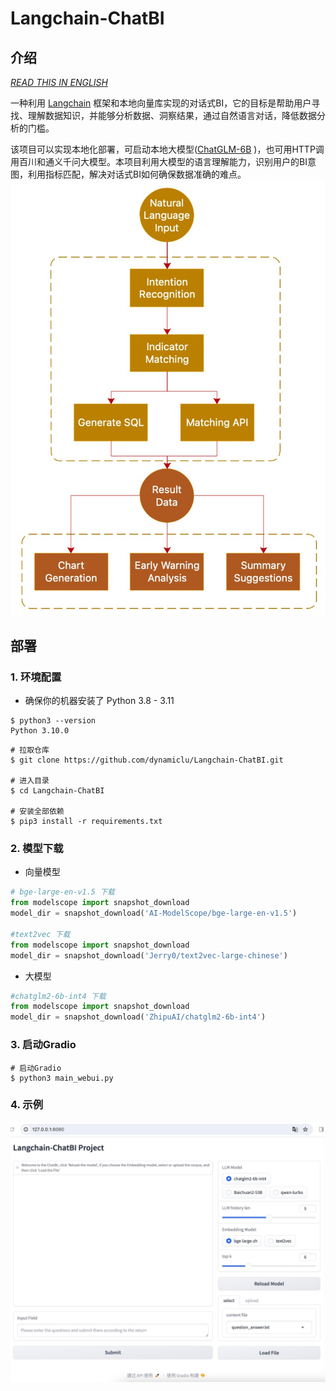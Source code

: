 # Langchain-ChatBI 

## 介绍
[_READ THIS IN ENGLISH_](README_en.md)

一种利用 [Langchain](https://github.com/hwchase17/langchain) 框架和本地向量库实现的对话式BI，它的目标是帮助用户寻找、理解数据知识，并能够分析数据、洞察结果，通过自然语言对话，降低数据分析的门槛。

该项目可以实现本地化部署，可启动本地大模型([ChatGLM-6B](https://github.com/THUDM/ChatGLM-6B) )，也可用HTTP调用百川和通义千问大模型。本项目利用大模型的语言理解能力，识别用户的BI意图，利用指标匹配，解决对话式BI如何确保数据准确的难点。
![](img/introduce.jpg)
## 部署

### 1. 环境配置

+ 确保你的机器安装了 Python 3.8 - 3.11
```
$ python3 --version
Python 3.10.0
```

```shell
# 拉取仓库
$ git clone https://github.com/dynamiclu/Langchain-ChatBI.git

# 进入目录
$ cd Langchain-ChatBI

# 安装全部依赖
$ pip3 install -r requirements.txt 
```
### 2. 模型下载
   + 向量模型
    
```python
# bge-large-en-v1.5 下载
from modelscope import snapshot_download
model_dir = snapshot_download('AI-ModelScope/bge-large-en-v1.5')

#text2vec 下载
from modelscope import snapshot_download
model_dir = snapshot_download('Jerry0/text2vec-large-chinese')
```
+ 大模型
```python
#chatglm2-6b-int4 下载
from modelscope import snapshot_download
model_dir = snapshot_download('ZhipuAI/chatglm2-6b-int4')
```

### 3. 启动Gradio
```shell
# 启动Gradio
$ python3 main_webui.py
```
### 4. 示例
![](img/example.jpg)